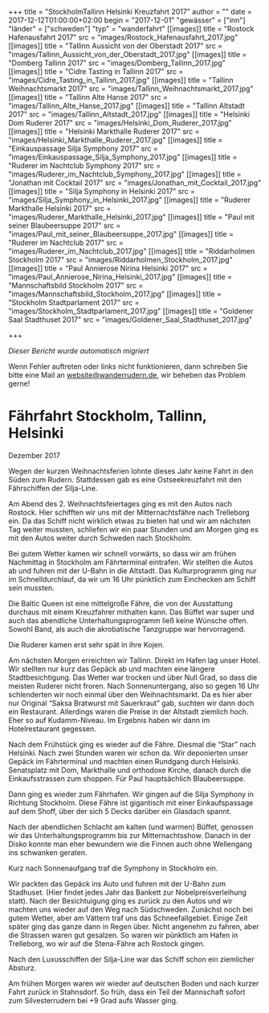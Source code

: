 +++
title = "StockholmTallinn Helsinki Kreuzfahrt 2017"
author = ""
date = 2017-12-12T01:00:00+02:00
begin = "2017-12-01"
"gewässer" = ["inn"]
"länder" = ["schweden"]
"typ" = "wanderfahrt"
[[images]]
title = "Rostock Hafenausfahrt 2017"
src = "images/Rostock_Hafenausfahrt_2017.jpg"
[[images]]
title = "Tallinn Aussicht von der Oberstadt 2017"
src = "images/Tallinn_Aussicht_von_der_Oberstadt_2017.jpg"
[[images]]
title = "Domberg Tallinn 2017"
src = "images/Domberg_Tallinn_2017.jpg"
[[images]]
title = "Cidre Tasting in Tallinn 2017"
src = "images/Cidre_Tasting_in_Tallinn_2017.jpg"
[[images]]
title = "Tallinn Weihnachtsmarkt 2017"
src = "images/Tallinn_Weihnachtsmarkt_2017.jpg"
[[images]]
title = "Tallinn Alte Hanse 2017"
src = "images/Tallinn_Alte_Hanse_2017.jpg"
[[images]]
title = "Tallinn Altstadt 2017"
src = "images/Tallinn_Altstadt_2017.jpg"
[[images]]
title = "Helsinki Dom Ruderer 2017"
src = "images/Helsinki_Dom_Ruderer_2017.jpg"
[[images]]
title = "Helsinki Markthalle Ruderer 2017"
src = "images/Helsinki_Markthalle_Ruderer_2017.jpg"
[[images]]
title = "Einkauspassage Silja Symphony 2017"
src = "images/Einkauspassage_Silja_Symphony_2017.jpg"
[[images]]
title = "Ruderer im Nachtclub Symphony 2017"
src = "images/Ruderer_im_Nachtclub_Symphony_2017.jpg"
[[images]]
title = "Jonathan mit Cocktail 2017"
src = "images/Jonathan_mit_Cocktail_2017.jpg"
[[images]]
title = "Silja Symphony in Helsinki 2017"
src = "images/Silja_Symphony_in_Helsinki_2017.jpg"
[[images]]
title = "Ruderer Markthalle Helsinki 2017"
src = "images/Ruderer_Markthalle_Helsinki_2017.jpg"
[[images]]
title = "Paul mit seiner Blaubeersuppe 2017"
src = "images/Paul_mit_seiner_Blaubeersuppe_2017.jpg"
[[images]]
title = "Ruderer im Nachtclub 2017"
src = "images/Ruderer_im_Nachtclub_2017.jpg"
[[images]]
title = "Riddarholmen Stockholm 2017"
src = "images/Riddarholmen_Stockholm_2017.jpg"
[[images]]
title = "Paul Annierose Nirina Helsinki 2017"
src = "images/Paul_Annierose_Nirina_Helsinki_2017.jpg"
[[images]]
title = "Mannschaftsbild Stockholm 2017"
src = "images/Mannschaftsbild_Stockholm_2017.jpg"
[[images]]
title = "Stockholm Stadtparlament 2017"
src = "images/Stockholm_Stadtparlament_2017.jpg"
[[images]]
title = "Goldener Saal Stadthuset 2017"
src = "images/Goldener_Saal_Stadthuset_2017.jpg"

+++


*Dieser Bericht wurde automatisch migriert*

Wenn Fehler auftreten oder links nicht funktionieren, dann schreiben Sie bitte eine Mail an website@wanderrudern.de, wir beheben das Problem gerne!



# Fährfahrt Stockholm, Tallinn, Helsinki


Dezember 2017

Wegen der kurzen Weihnachtsferien lohnte dieses Jahr keine Fahrt in den Süden zum Rudern. Stattdessen gab es eine Ostseekreuzfahrt mit den Fährschiffen der Silja-Line.

Am Abend des 2. Weihnachtsfeiertages ging es mit den Autos nach Rostock. Hier schifften wir uns mit der Mitternachtsfähre nach Trelleborg ein. Da das Schiff nicht wirklich etwas zu bieten hat und wir am nächsten Tag weiter mussten, schliefen wir ein paar Stunden und am Morgen ging es mit den Autos weiter durch Schweden nach Stockholm.

Bei gutem Wetter kamen wir schnell vorwärts, so dass wir am frühen Nachmittag in Stockholm am Fährterminal eintrafen. Wir stellten die Autos ab und fuhren mit der U-Bahn in die Altstadt. Das Kulturprogramm ging nur im Schnelldurchlauf, da wir um 16 Uhr pünktlich zum Einchecken am Schiff sein mussten.

Die Baltic Queen ist eine mittelgroße Fähre, die von der Ausstattung durchaus mit einem Kreuzfahrer mithalten kann. Das Büffet war super und auch das abendliche Unterhaltungsprogramm ließ keine Wünsche offen. Sowohl Band, als auch die akrobatische Tanzgruppe war hervorragend.

Die Ruderer kamen erst sehr spät in ihre Kojen.

Am nächsten Morgen erreichten wir Tallinn. Direkt im Hafen lag unser Hotel. Wir stellten nur kurz das Gepäck ab und machten eine längere Stadtbesichtigung. Das Wetter war trocken und über Null Grad, so dass die meisten Ruderer nicht froren. Nach Sonnenuntergang, also so gegen 16 Uhr schlenderten wir noch einmal über den Weihnachtsmarkt. Da es hier aber nur Original “Saksa Bratwurst mit Sauerkraut” gab, suchten wir dann doch ein Restaurant. Allerdings waren die Preise in der Altstadt ziemlich hoch. Eher so auf Kudamm-Niveau. Im Ergebnis haben wir dann im Hotelrestaurant gegessen.

Nach dem Frühstück ging es wieder auf die Fähre. Diesmal die “Star” nach Helsinki. Nach zwei Stunden waren wir schon da. Wir deponierten unser Gepäck im Fährterminal und machten einen Rundgang durch Helsinki. Senatsplatz mit Dom, Markthalle und orthodoxe Kirche, danach durch die Einkaufsstrassen zum shoppen. Für Paul hauptsächlich Blaubeersuppe.

Dann ging es wieder zum Fährhafen. Wir gingen auf die Silja Symphony in Richtung Stockholm. Diese Fähre ist gigantisch mit einer Einkaufspassage auf dem Shoff, über der sich 5 Decks darüber ein Glasdach spannt.

Nach der abendlichen Schlacht am kalten (und warmen) Büffet, genossen wir das Unterhaltungsprogramm bis zur Mitternachtsshow. Danach in der Disko konnte man eher bewundern wie die Finnen auch ohne Wellengang ins schwanken geraten.

Kurz nach Sonnenaufgang traf die Symphony in Stockholm ein.

Wir packten das Gepäck ins Auto und fuhren mit der U-Bahn zum Stadhuset. (Hier findet jedes Jahr das Bankett zur Nobelpreisverleihung statt). Nach der Besichtuigung ging es zurück zu den Autos und wir machten uns wieder auf den Weg nach Südschweden. Zunächst noch bei gutem Wetter, aber am Vättern traf uns das Schneefallgebiet. Einige Zeit später ging das ganze dann in Regen über. Nicht angenehm zu fahren, aber die Strassen waren gut gesalzen. So waren wir pünktlich am Hafen in Trelleborg, wo wir auf die Stena-Fähre ach Rostock gingen.

Nach den Luxusschiffen der Silja-Line war das Schiff schon ein ziemlicher Absturz.

Am frühen Morgen waren wir wieder auf deutschen Boden und nach kurzer Fahrt zurück in Stahnsdorf. So früh, dass ein Teil der Mannschaft sofort zum Silvesterrudern bei +9 Grad aufs Wasser ging.